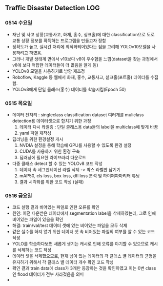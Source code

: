 ## Traffic Disaster Detection LOG

### 0514 수요일
- 재난 및 사고 상황(교통사고, 화재, 홍수, 싱크홀)에 대한 classification으로 도로 교통 상황 정보를 획득하는 프로그램을 만들고자 정함
- 정확도가 높고, 실시간 처리에 최적화되어있다는 점을 고려해 YOLOv10모델을 사용하려고 하였음. 
- 그러나 개발 생태계 면에서 v10보다 v8이 우수함을 느낌(dataset을 찾는 과정에서 v8에 보다 적합한 데이터들이 더 많음을 알게 됨)
- YOLOv8 모델을 사용하기로 방향 재조정
- Roboflow, Kaggle 등 웹에서 화재, 홍수, 교통사고, 싵크홀(포트홀) 데이터를 수집함.
- YOLOv8에게 단일 클래스(홍수) 데이터를 학습시킴(Epoch 50)

### 0515 목요일
- 데이터 전처리 : singleclass classification dataset 여러개를 muliclass detection용 데이터셋으로 합치기 위한 과정
  1. 데이터 다시 라벨링 : 단일 클래스용 data들의 label을 multiclass에 맞게 바꿈
  2. yaml 파일 재작성
- 딥러닝을 위한 환경설정 개시
  1. NVDIA 설정을 통해 학습에 GPU를 사용할 수 있도록 환경 설정
  2. CUDA를 사용하기 위한 환경 구축
  3. 딥러닝에 필요한 라이브러리 다운로드
- 다중 클래스 detect 할 수 있는 YOLOv8 코드 작성
  1. 데이터 속 세그멘테이션 라벨 삭제 -> 박스 라벨만 남기기
  2. mAP50, cls loss, box loss, dfl loss 분석 및 하이퍼파마리터 튜닝
  3. 결과 시각화를 위한 코드 작성 (실패)

### 0516 금요일
- 코드 실행 결과 비어있는 파일로 인한 오류를 확인
- 원인: 이전 다운받은 데이터에서 segmentation label을 삭제하였는데, 그로 인해 비어있는 파일이 있음을 확인
- 해결: train/val/test 데이터 셋에 있는 비어있는 파일을 모두 삭제
- 같은 실수를 하지 않기 위한 데이터 셋 속 비어있는 파일의 여부를 알 수 있는 코드 작성
- YOLO를 학습하다보면 새롭게 생기는 캐시로 인해 오류를 야기할 수 있으므로 캐시를 삭제하는 코드 작성
- 데이터 셋을 삭제했으므로, 현재 남아 있는 데이터의 각 클래스 별 데이터의 균형을 유지하기 위해서 각 클래스 별 데이터 개수 확인 코드 작성
- 확인 결과 train data에 class가 3개만 등장하는 것을 확인하였고 이는 0번 class인 flood 데이터가 전부 사라졌음을 의미
- 
